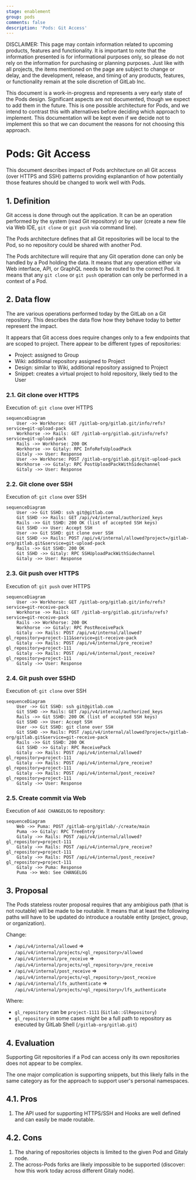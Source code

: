 ```yaml
---
stage: enablement
group: pods
comments: false
description: 'Pods: Git Access'
---
```


DISCLAIMER:
This page may contain information related to upcoming products, features and
functionality. It is important to note that the information presented is for
informational purposes only, so please do not rely on the information for
purchasing or planning purposes. Just like with all projects, the items
mentioned on the page are subject to change or delay, and the development,
release, and timing of any products, features, or functionality remain at the
sole discretion of GitLab Inc.

This document is a work-in-progress and represents a very early state of the
Pods design. Significant aspects are not documented, though we expect to add
them in the future. This is one possible architecture for Pods, and we intend to
contrast this with alternatives before deciding which approach to implement.
This documentation will be kept even if we decide not to implement this so that
we can document the reasons for not choosing this approach.

# Pods: Git Access

This document describes impact of Pods architecture on all Git access (over HTTPS and SSH)
patterns providing explanantion of how potentially those features should be changed
to work well with Pods.

## 1. Definition

Git access is done through out the application. It can be an operation performed by the system
(read Git repository) or by user (create a new file via Web IDE, `git clone` or `git push` via command line).

The Pods architecture defines that all Git repositories will be local to the Pod,
so no repository could be shared with another Pod.

The Pods architecture will require that any Git operation done can only be handled by a Pod holding
the data. It means that any operation either via Web interface, API, or GraphQL needs to be routed
to the correct Pod. It means that any `git clone` or `git push` operation can only be performed
in a context of a Pod.

## 2. Data flow

The are various operations performed today by the GitLab on a Git repository. This describes
the data flow how they behave today to better represent the impact.

It appears that Git access does require changes only to a few endpoints that are scoped to project.
There appear to be different types of repositories:

- Project: assigned to Group
- Wiki: additional repository assigned to Project
- Design: similar to Wiki, additional repository assigned to Project
- Snippet: creates a virtual project to hold repository, likely tied to the User

### 2.1. Git clone over HTTPS

Execution of: `git clone` over HTTPS

```mermaid
sequenceDiagram
    User ->> Workhorse: GET /gitlab-org/gitlab.git/info/refs?service=git-upload-pack
    Workhorse ->> Rails: GET /gitlab-org/gitlab.git/info/refs?service=git-upload-pack
    Rails ->> Workhorse: 200 OK
    Workhorse ->> Gitaly: RPC InfoRefsUploadPack
    Gitaly ->> User: Response
    User ->> Workhorse: POST /gitlab-org/gitlab.git/git-upload-pack
    Workhorse ->> Gitaly: RPC PostUploadPackWithSidechannel
    Gitaly ->> User: Response
```

### 2.2. Git clone over SSH

Execution of: `git clone` over SSH

```mermaid
sequenceDiagram
    User ->> Git SSHD: ssh git@gitlab.com
    Git SSHD ->> Rails: GET /api/v4/internal/authorized_keys
    Rails ->> Git SSHD: 200 OK (list of accepted SSH keys)
    Git SSHD ->> User: Accept SSH
    User ->> Git SSHD: git clone over SSH
    Git SSHD ->> Rails: POST /api/v4/internal/allowed?project=/gitlab-org/gitlab.git&service=git-upload-pack
    Rails ->> Git SSHD: 200 OK
    Git SSHD ->> Gitaly: RPC SSHUploadPackWithSidechannel
    Gitaly ->> User: Response
```

### 2.3. Git push over HTTPS

Execution of: `git push` over HTTPS

```mermaid
sequenceDiagram
    User ->> Workhorse: GET /gitlab-org/gitlab.git/info/refs?service=git-receive-pack
    Workhorse ->> Rails: GET /gitlab-org/gitlab.git/info/refs?service=git-receive-pack
    Rails ->> Workhorse: 200 OK
    Workhorse ->> Gitaly: RPC PostReceivePack
    Gitaly ->> Rails: POST /api/v4/internal/allowed?gl_repository=project-111&service=git-receive-pack
    Gitaly ->> Rails: POST /api/v4/internal/pre_receive?gl_repository=project-111
    Gitaly ->> Rails: POST /api/v4/internal/post_receive?gl_repository=project-111
    Gitaly ->> User: Response
```

### 2.4. Git push over SSHD

Execution of: `git clone` over SSH

```mermaid
sequenceDiagram
    User ->> Git SSHD: ssh git@gitlab.com
    Git SSHD ->> Rails: GET /api/v4/internal/authorized_keys
    Rails ->> Git SSHD: 200 OK (list of accepted SSH keys)
    Git SSHD ->> User: Accept SSH
    User ->> Git SSHD: git clone over SSH
    Git SSHD ->> Rails: POST /api/v4/internal/allowed?project=/gitlab-org/gitlab.git&service=git-receive-pack
    Rails ->> Git SSHD: 200 OK
    Git SSHD ->> Gitaly: RPC ReceivePack
    Gitaly ->> Rails: POST /api/v4/internal/allowed?gl_repository=project-111
    Gitaly ->> Rails: POST /api/v4/internal/pre_receive?gl_repository=project-111
    Gitaly ->> Rails: POST /api/v4/internal/post_receive?gl_repository=project-111
    Gitaly ->> User: Response
```

### 2.5. Create commit via Web

Execution of `Add CHANGELOG` to repository:

```mermaid
sequenceDiagram
    Web ->> Puma: POST /gitlab-org/gitlab/-/create/main
    Puma ->> Gitaly: RPC TreeEntry
    Gitaly ->> Rails: POST /api/v4/internal/allowed?gl_repository=project-111
    Gitaly ->> Rails: POST /api/v4/internal/pre_receive?gl_repository=project-111
    Gitaly ->> Rails: POST /api/v4/internal/post_receive?gl_repository=project-111
    Gitaly ->> Puma: Response
    Puma ->> Web: See CHANGELOG
```

## 3. Proposal

The Pods stateless router proposal requires that any ambigious path (that is not routable)
will be made to be routable. It means that at least the following paths will have to be updated
do introduce a routable entity (project, group, or organization).

Change:

- `/api/v4/internal/allowed` => `/api/v4/internal/projects/<gl_repository>/allowed`
- `/api/v4/internal/pre_receive` => `/api/v4/internal/projects/<gl_repository>/pre_receive`
- `/api/v4/internal/post_receive` => `/api/v4/internal/projects/<gl_repository>/post_receive`
- `/api/v4/internal/lfs_authenticate` => `/api/v4/internal/projects/<gl_repository>/lfs_authenticate`

Where:

- `gl_repository` can be `project-1111` (`Gitlab::GlRepository`)
- `gl_repository` in some cases might be a full path to repository as executed by GitLab Shell (`/gitlab-org/gitlab.git`)

## 4. Evaluation

Supporting Git repositories if a Pod can access only its own repositories does not appear to be complex.

The one major complication is supporting snippets, but this likely falls in the same category as for the approach
to support user's personal namespaces.

## 4.1. Pros

1. The API used for supporting HTTPS/SSH and Hooks are well defined and can easily be made routable.

## 4.2. Cons

1. The sharing of repositories objects is limited to the given Pod and Gitaly node.
1. The across-Pods forks are likely impossible to be supported (discover: how this work today across different Gitaly node).
